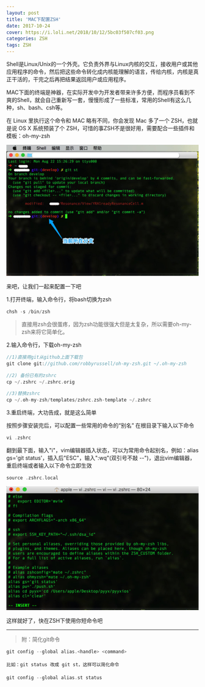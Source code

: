 ```yaml
---
layout: post
title: 'MAC下配置ZSH'
date: 2017-10-24
cover: https://i.loli.net/2018/10/12/5bc03f507cf03.png
categories: ZSH
tags: ZSH
---
```


Shell是Linux/Unix的一个外壳。它负责外界与Linux内核的交互，接收用户或其他应用程序的命令，然后把这些命令转化成内核能理解的语言，传给内核，内核是真正干活的，干完之后再把结果返回用户或应用程序。

MAC下面的终端是神器，在实际开发中为开发者带来许多方便，而程序员看到不爽的Shell，就会自己重新写一套，慢慢形成了一些标准，常用的Shell有这么几种，sh、bash、csh等。

在 Linux 里执行这个命令和 MAC 略有不同，你会发现 Mac 多了一个 ZSH，也就是说 OS X 系统预装了个 ZSH，可惜的事ZSH不是很好用，需要配合一些插件和模板：oh-my-zsh

![ZSH配合oh-my-zsh使用效果图](https://raw.githubusercontent.com/sxxjaeho/assets/master/assets/images/images1712780-0d009c638e8b94eb.jpg)

来吧，让我们一起来配置一下吧

1.打开终端，输入命令行，将bash切换为zsh

```c
chsh -s /bin/zsh
```
>直接用zsh会很蛋疼，因为zsh功能很强大但是太复杂，所以需要oh-my-zsh来将它简单化。

2.输入命令行，下载oh-my-zsh

```c
//1)直接用git从github上面下载包
git clone git://github.com/robbyrussell/oh-my-zsh.git ~/.oh-my-zsh 
```
```c
//2) 备份已有的zshrc
cp ~/.zshrc ~/.zshrc.orig
```
```c
//3)替换zshrc
cp ~/.oh-my-zsh/templates/zshrc.zsh-template ~/.zshrc
```
3.重启终端，大功告成，就是这么简单

按照步骤安装完后，可以配置一些常用的命令的“别名”
在根目录下输入以下命令

```c
vi .zshrc
```

翻到最下面，输入"i"，vim编辑器插入状态，可以为常用命令起别名，例如：alias gs='git status'，插入后"ESC"，输入":wq"(双引号不敲 --")，退出vim编辑器，重启终端或者输入以下命令立即生效

```c
source .zshrc.local
```

![别名配置如图](https://raw.githubusercontent.com/sxxjaeho/assets/master/assets/images/images1712780-9e5568668755fa8c.jpg)

这样就好了，快在ZSH下使用你短命令吧

***
>附：简化git命令

```c
git config --global alias.<handle> <command>

比如：git status 改成 git st，这样可以简化命令

git config --global alias.st status
```

